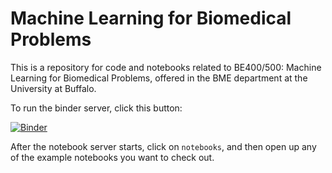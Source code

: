 # Machine Learning for Biomedical Problems

This is a repository for code and notebooks related to BE400/500: Machine
Learning for Biomedical Problems, offered in the BME department at the
University at Buffalo.

To run the binder server, click this button:

[![Binder](https://mybinder.org/badge_logo.svg)](https://mybinder.org/v2/gh/scottdoy/machine_learning_class/master)

After the notebook server starts, click on `notebooks`, and then open up any of the example notebooks you want to check out.